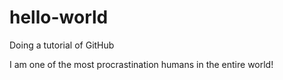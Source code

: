 # hello-world
Doing a tutorial of GitHub


I am one of the most procrastination humans in the entire world!
